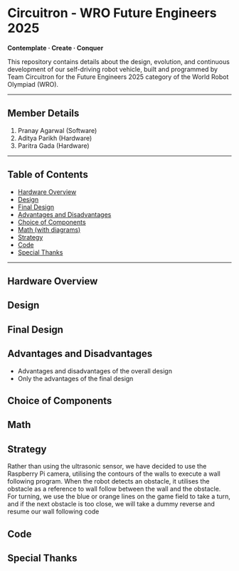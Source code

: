 # Circuitron - WRO Future Engineers 2025
**Contemplate · Create · Conquer**

This repository contains details about the design, evolution, and continuous development of our self-driving robot vehicle, built and programmed by Team Circuitron for the Future Engineers 2025 category of the World Robot Olympiad (WRO).

---

## Member Details
1. Pranay Agarwal (Software)  
2. Aditya Parikh (Hardware)  
3. Paritra Gada (Hardware)

---

## Table of Contents
- [Hardware Overview](#hardware-overview)
- [Design](#design)
- [Final Design](#final-design)
- [Advantages and Disadvantages](#advantages-and-disadvantages)
- [Choice of Components](#choice-of-components)
- [Math (with diagrams)](#math)
- [Strategy](#Strategy)
- [Code](#Code)
- [Special Thanks](#special-thanks)

---

## Hardware Overview

## Design

## Final Design

## Advantages and Disadvantages
- Advantages and disadvantages of the overall design  
- Only the advantages of the final design

## Choice of Components

## Math

## Strategy
Rather than using the ultrasonic sensor, we have decided to use the Raspberry Pi camera, utilising the contours of the walls to execute a wall following program. When the robot detects an obstacle, it utilises the obstacle as a reference to wall follow between the wall and the obstacle. For turning, we use the blue or orange lines on the game field to take a turn, and if the next obstacle is too close, we will take a dummy reverse and resume our wall following code

## Code

## Special Thanks
